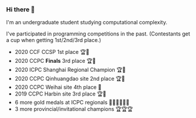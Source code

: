 ### Hi there 👋

I'm an undergraduate student studying computational complexity.

I've participated in programming competitions in the past. (Contestants get a cup when getting 1st/2nd/3rd place.)

- 2020 CCF CCSP 1st place 🏆🏅️
- 2020 CCPC **Finals** 3rd place 🏆🏅️
- 2020 ICPC Shanghai Regional Champion 🏆🏅️
- 2020 CCPC Qinhuangdao site 2nd place 🏆🏅️
- 2020 CCPC Weihai site 4th place 🏅️
- 2019 CCPC Harbin site 3rd place 🏆🏅️
- 6 more gold medals at ICPC regionals 🏅️🏅️🏅️🏅️🏅️🏅️
- 3 more provincial/invitational champions 🏆🏆🏆
